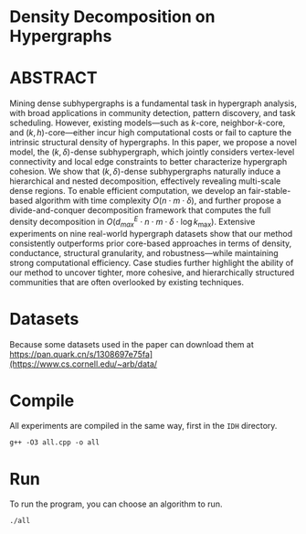 # Density Decomposition on Hypergraphs
# ABSTRACT
Mining dense subhypergraphs is a fundamental task in hypergraph analysis, with broad applications in community detection, pattern discovery, and task scheduling. However, existing models—such as $k$-core, neighbor-$k$-core, and $(k, h)$-core—either incur high computational costs or fail to capture the intrinsic structural density of hypergraphs.
In this paper, we propose a novel model, the $(k, \delta)$-dense subhypergraph, which jointly considers vertex-level connectivity and local edge constraints to better characterize hypergraph cohesion. We show that $(k, \delta)$-dense subhypergraphs naturally induce a hierarchical and nested decomposition, effectively revealing multi-scale dense regions.
To enable efficient computation, we develop an fair-stable-based algorithm with time complexity $O(n \cdot m \cdot \delta)$, and further propose a divide-and-conquer decomposition framework that computes the full density decomposition in $O(d^E_{max} \cdot n \cdot m \cdot \delta \cdot \log k_{\max})$.
Extensive experiments on nine real-world hypergraph datasets show that our method consistently outperforms prior core-based approaches in terms of density, conductance, structural granularity, and robustness—while maintaining strong computational efficiency. Case studies further highlight the ability of our method to uncover tighter, more cohesive, and hierarchically structured communities that are often overlooked by existing techniques.

# Datasets

Because some datasets used in the paper can download  them at https://pan.quark.cn/s/1308697e75fa](https://www.cs.cornell.edu/~arb/data/

# Compile
All experiments are compiled in the same way, first in the ` IDH ` directory.


` g++ -O3 all.cpp -o all `




# Run
To run the program, you can choose an algorithm to run.


` ./all `



